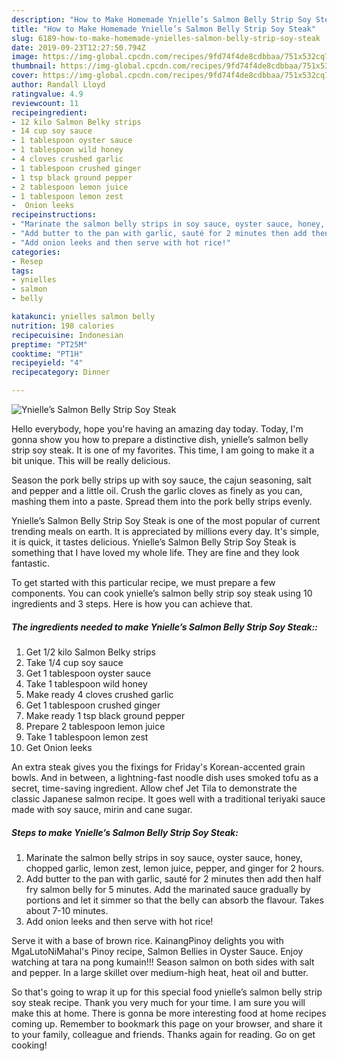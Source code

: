 ```yaml
---
description: "How to Make Homemade Ynielle’s Salmon Belly Strip Soy Steak"
title: "How to Make Homemade Ynielle’s Salmon Belly Strip Soy Steak"
slug: 6189-how-to-make-homemade-ynielles-salmon-belly-strip-soy-steak
date: 2019-09-23T12:27:50.794Z
image: https://img-global.cpcdn.com/recipes/9fd74f4de8cdbbaa/751x532cq70/ynielles-salmon-belly-strip-soy-steak-recipe-main-photo.jpg
thumbnail: https://img-global.cpcdn.com/recipes/9fd74f4de8cdbbaa/751x532cq70/ynielles-salmon-belly-strip-soy-steak-recipe-main-photo.jpg
cover: https://img-global.cpcdn.com/recipes/9fd74f4de8cdbbaa/751x532cq70/ynielles-salmon-belly-strip-soy-steak-recipe-main-photo.jpg
author: Randall Lloyd
ratingvalue: 4.9
reviewcount: 11
recipeingredient:
- 12 kilo Salmon Belky strips
- 14 cup soy sauce
- 1 tablespoon oyster sauce
- 1 tablespoon wild honey
- 4 cloves crushed garlic
- 1 tablespoon crushed ginger
- 1 tsp black ground pepper
- 2 tablespoon lemon juice
- 1 tablespoon lemon zest
-  Onion leeks
recipeinstructions:
- "Marinate the salmon belly strips in soy sauce, oyster sauce, honey, chopped garlic, lemon zest, lemon juice, pepper, and ginger for 2 hours."
- "Add butter to the pan with garlic, sauté for 2 minutes then add then half fry salmon belly for 5 minutes. Add the marinated sauce gradually by portions and let it simmer so that the belly can absorb the flavour. Takes about 7-10 minutes."
- "Add onion leeks and then serve with hot rice!"
categories:
- Resep
tags:
- ynielles
- salmon
- belly

katakunci: ynielles salmon belly
nutrition: 198 calories
recipecuisine: Indonesian
preptime: "PT25M"
cooktime: "PT1H"
recipeyield: "4"
recipecategory: Dinner

---
```



![Ynielle’s Salmon Belly Strip Soy Steak](https://img-global.cpcdn.com/recipes/9fd74f4de8cdbbaa/751x532cq70/ynielles-salmon-belly-strip-soy-steak-recipe-main-photo.jpg)

Hello everybody, hope you're having an amazing day today. Today, I'm gonna show you how to prepare a distinctive dish, ynielle’s salmon belly strip soy steak. It is one of my favorites. This time, I am going to make it a bit unique. This will be really delicious.

Season the pork belly strips up with soy sauce, the cajun seasoning, salt and pepper and a little oil. Crush the garlic cloves as finely as you can, mashing them into a paste. Spread them into the pork belly strips evenly.

Ynielle’s Salmon Belly Strip Soy Steak is one of the most popular of current trending meals on earth. It is appreciated by millions every day. It's simple, it is quick, it tastes delicious. Ynielle’s Salmon Belly Strip Soy Steak is something that I have loved my whole life. They are fine and they look fantastic.


To get started with this particular recipe, we must prepare a few components. You can cook ynielle’s salmon belly strip soy steak using 10 ingredients and 3 steps. Here is how you can achieve that.

##### The ingredients needed to make Ynielle’s Salmon Belly Strip Soy Steak::

1. Get 1/2 kilo Salmon Belky strips
1. Take 1/4 cup soy sauce
1. Get 1 tablespoon oyster sauce
1. Take 1 tablespoon wild honey
1. Make ready 4 cloves crushed garlic
1. Get 1 tablespoon crushed ginger
1. Make ready 1 tsp black ground pepper
1. Prepare 2 tablespoon lemon juice
1. Take 1 tablespoon lemon zest
1. Get  Onion leeks


An extra steak gives you the fixings for Friday&#39;s Korean-accented grain bowls. And in between, a lightning-fast noodle dish uses smoked tofu as a secret, time-saving ingredient. Allow chef Jet Tila to demonstrate the classic Japanese salmon recipe. It goes well with a traditional teriyaki sauce made with soy sauce, mirin and cane sugar. 

##### Steps to make Ynielle’s Salmon Belly Strip Soy Steak:

1. Marinate the salmon belly strips in soy sauce, oyster sauce, honey, chopped garlic, lemon zest, lemon juice, pepper, and ginger for 2 hours.
1. Add butter to the pan with garlic, sauté for 2 minutes then add then half fry salmon belly for 5 minutes. Add the marinated sauce gradually by portions and let it simmer so that the belly can absorb the flavour. Takes about 7-10 minutes.
1. Add onion leeks and then serve with hot rice!


Serve it with a base of brown rice. KainangPinoy delights you with MgaLutoNiMahal&#39;s Pinoy recipe, Salmon Bellies in Oyster Sauce. Enjoy watching at tara na pong kumain!!! Season salmon on both sides with salt and pepper. In a large skillet over medium-high heat, heat oil and butter. 

So that's going to wrap it up for this special food ynielle’s salmon belly strip soy steak recipe. Thank you very much for your time. I am sure you will make this at home. There is gonna be more interesting food at home recipes coming up. Remember to bookmark this page on your browser, and share it to your family, colleague and friends. Thanks again for reading. Go on get cooking!
